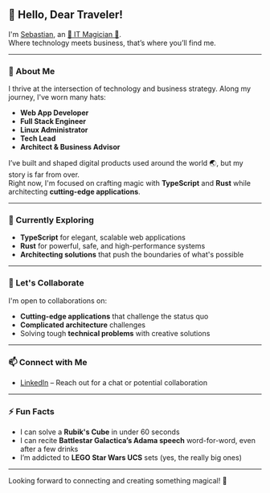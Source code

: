 ## 👋 Hello, Dear Traveler!  

I'm [Sebastian](https://brodaty.dev), an [🌈 IT Magician 🦄](https://www.linkedin.com/in/sebastianmluczak/).  
Where technology meets business, that’s where you’ll find me.  

---

### 🚀 About Me  
I thrive at the intersection of technology and business strategy. Along my journey, I've worn many hats:  
- **Web App Developer**  
- **Full Stack Engineer**  
- **Linux Administrator**  
- **Tech Lead**  
- **Architect & Business Advisor**  

I’ve built and shaped digital products used around the world 🌏, but my story is far from over.  
Right now, I'm focused on crafting magic with **TypeScript** and **Rust** while architecting **cutting-edge applications**.  

---

### 🌱 Currently Exploring  
- **TypeScript** for elegant, scalable web applications  
- **Rust** for powerful, safe, and high-performance systems  
- **Architecting solutions** that push the boundaries of what's possible  

---

### 🤝 Let's Collaborate  
I'm open to collaborations on:  
- **Cutting-edge applications** that challenge the status quo  
- **Complicated architecture** challenges  
- Solving tough **technical problems** with creative solutions  

---

### 📫 Connect with Me  
- [LinkedIn](https://www.linkedin.com/in/sebastianmluczak/) – Reach out for a chat or potential collaboration  

---

### ⚡ Fun Facts  
- I can solve a **Rubik's Cube** in under 60 seconds  
- I can recite **Battlestar Galactica’s Adama speech** word-for-word, even after a few drinks  
- I’m addicted to **LEGO Star Wars UCS** sets (yes, the really big ones)  

---

Looking forward to connecting and creating something magical! 🚀  

